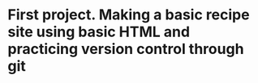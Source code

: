 # First project. Making a basic recipe site using basic HTML and practicing version control through git